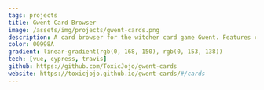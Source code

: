 ```yaml
---
tags: projects 
title: Gwent Card Browser
image: /assets/img/projects/gwent-cards.png
description: A card browser for the witcher card game Gwent. Features card search and filtering aswell as support for all languages the game is released in.
color: 00998A
gradient: linear-gradient(rgb(0, 168, 150), rgb(0, 153, 138))
tech: [vue, cypress, travis]
github: https://github.com/ToxicJojo/gwent-cards
website: https://toxicjojo.github.io/gwent-cards/#/cards
---
```


